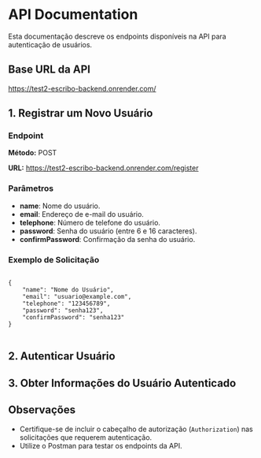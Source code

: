 <body>

<h1>API Documentation</h1>

<p>Esta documentação descreve os endpoints disponíveis na API para autenticação de usuários.</p>

<h2>Base URL da API</h2>

<p><a href="https://test2-escribo-backend.onrender.com/">https://test2-escribo-backend.onrender.com/</a></p>

<h2>1. Registrar um Novo Usuário</h2>

<h3>Endpoint</h3>
<p><strong>Método:</strong> POST</p>
<p><strong>URL:</strong> <a href="https://test2-escribo-backend.onrender.com/register">https://test2-escribo-backend.onrender.com/register</a></p>

<h3>Parâmetros</h3>
<ul>
    <li><strong>name</strong>: Nome do usuário.</li>
    <li><strong>email</strong>: Endereço de e-mail do usuário.</li>
    <li><strong>telephone</strong>: Número de telefone do usuário.</li>
    <li><strong>password</strong>: Senha do usuário (entre 6 e 16 caracteres).</li>
    <li><strong>confirmPassword</strong>: Confirmação da senha do usuário.</li>
</ul>

<h3>Exemplo de Solicitação</h3>
<pre>
<code>
{
    "name": "Nome do Usuário",
    "email": "usuario@example.com",
    "telephone": "123456789",
    "password": "senha123",
    "confirmPassword": "senha123"
}
</code>
</pre>

<h2>2. Autenticar Usuário</h2>

<!-- Incluir instruções semelhantes para o segundo endpoint -->

<h2>3. Obter Informações do Usuário Autenticado</h2>

<!-- Incluir instruções semelhantes para o terceiro endpoint -->

<h2>Observações</h2>

<ul>
    <li>Certifique-se de incluir o cabeçalho de autorização (<code>Authorization</code>) nas solicitações que requerem autenticação.</li>
    <li>Utilize o Postman para testar os endpoints da API.</li>
</ul>
